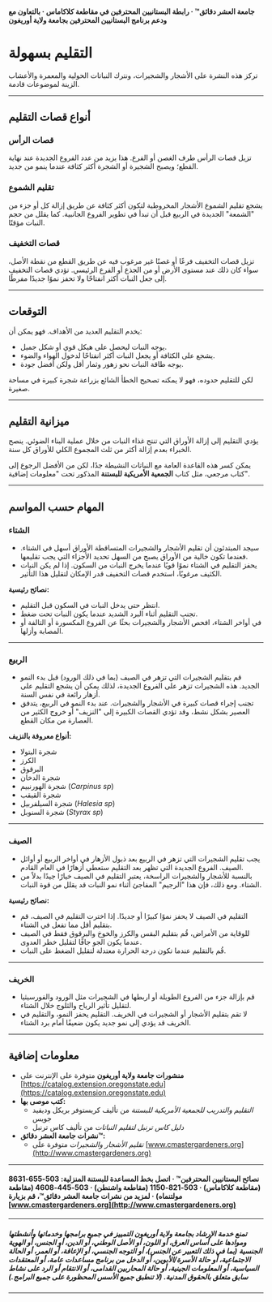 #### جامعة العشر دقائق™ · رابطة البستانيين المحترفين في مقاطعة كلاكاماس · بالتعاون مع ودعم برنامج البستانيين المحترفين بجامعة ولاية أوريغون

# التقليم بسهولة

تركز هذه النشرة على الأشجار والشجيرات، ونترك النباتات الحولية والمعمرة والأعشاب الزينة لموضوعات قادمة.

---

## أنواع قصات التقليم

### قصات الرأس

تزيل قصات الرأس طرف الغصن أو الفرع. هذا يزيد من عدد الفروع الجديدة عند نهاية القطع؛ ويصبح الشجيرة أو الشجرة أكثر كثافة عندما ينمو من جديد.

### تقليم الشموع

يشجع تقليم الشموع الأشجار المخروطية لتكون أكثر كثافة عن طريق إزالة كل أو جزء من "الشمعة" الجديدة في الربيع قبل أن تبدأ في تطوير الفروع الجانبية. كما يقلل من حجم النبات مؤقتًا.

### قصات التخفيف

تزيل قصات التخفيف فرعًا أو غصنًا غير مرغوب فيه عن طريق القطع من نقطة الأصل، سواء كان ذلك عند مستوى الأرض أو من الجذع أو الفرع الرئيسي. تؤدي قصات التخفيف إلى جعل النبات أكثر انفتاحًا ولا تحفز نموًا جديدًا مفرطًا.

---

## التوقعات

يخدم التقليم العديد من الأهداف. فهو يمكن أن:

- يوجه النبات ليحصل على هيكل قوي أو شكل جميل.
- يشجع على الكثافة أو يجعل النبات أكثر انفتاحًا لدخول الهواء والضوء.
- يوجه طاقة النبات نحو زهور وثمار أقل ولكن أفضل جودة.

لكن للتقليم حدوده، فهو لا يمكنه تصحيح الخطأ الشائع بزراعة شجرة كبيرة في مساحة صغيرة.

---

## ميزانية التقليم

يؤدي التقليم إلى إزالة الأوراق التي تنتج غذاء النبات من خلال عملية البناء الضوئي. ينصح الخبراء بعدم إزالة أكثر من ثلث المجموع الكلي للأوراق كل سنة.

يمكن كسر هذه القاعدة العامة مع النباتات النشيطة جدًا، لكن من الأفضل الرجوع إلى كتاب مرجعي، مثل كتاب **الجمعية الأمريكية للبستنة** المذكور تحت "معلومات إضافية".

---

## المهام حسب المواسم

### الشتاء

- سيجد المبتدئون أن تقليم الأشجار والشجيرات المتساقطة الأوراق أسهل في الشتاء. فعندما تكون خالية من الأوراق يصبح من السهل تحديد الأجزاء التي يجب تقليمها.
- يحفز التقليم في الشتاء نموًا قويًا عندما يخرج النبات من السكون. إذا لم يكن النبات الكثيف مرغوبًا، استخدم قصات التخفيف قدر الإمكان لتقليل هذا التأثير.

**نصائح رئيسية:**

- انتظر حتى يدخل النبات في السكون قبل التقليم.
- تجنب التقليم أثناء البرد الشديد عندما يكون النبات تحت ضغط.
- في أواخر الشتاء، افحص الأشجار والشجيرات بحثًا عن الفروع المكسورة أو التالفة أو المصابة وأزلها.

---

### الربيع

- قم بتقليم الشجيرات التي تزهر في الصيف (بما في ذلك الورود) قبل بدء النمو الجديد. هذه الشجيرات تزهر على الفروع الجديدة، لذلك يمكن أن يشجع التقليم على أزهار رائعة في نفس السنة.
- تجنب إجراء قصات كبيرة في الأشجار والشجيرات. عند بدء النمو في الربيع، يتدفق العصير بشكل نشط، وقد تؤدي القصات الكبيرة إلى "النزيف" أو خروج الكثير من العصارة من مكان القطع.

**أنواع معروفة بالنزيف:**

- شجرة البتولا
- الكرز
- البرقوق
- شجرة الدخان
- شجرة الهورنبيم (*Carpinus sp*)
- شجرة القيقب
- شجرة السيلفربيل (*Halesia sp*)
- شجرة السنوبل (*Styrax sp*)

---

### الصيف

- يجب تقليم الشجيرات التي تزهر في الربيع بعد ذبول الأزهار في أواخر الربيع أو أوائل الصيف. الفروع الجديدة التي تظهر بعد التقليم ستعطي أزهارًا في العام القادم.
- بالنسبة للأشجار والشجيرات الراسخة، يعتبر التقليم في الصيف خيارًا جيدًا بدلاً من الشتاء. ومع ذلك، فإن هذا "الرجيم" المفاجئ أثناء نمو النبات قد يقلل من قوة النبات.

**نصائح رئيسية:**

- التقليم في الصيف لا يحفز نموًا كبيرًا أو جديدًا. إذا اخترت التقليم في الصيف، قم بتقليم أقل مما تفعل في الشتاء.
- للوقاية من الأمراض، قُم بتقليم البقس والكرز والخوخ والبرقوق فقط في الصيف عندما يكون الجو جافًا لتقليل خطر العدوى.
- قُم بالتقليم عندما تكون درجة الحرارة معتدلة لتقليل الضغط على النبات.

---

### الخريف

- قم بإزالة جزء من الفروع الطويلة أو اربطها في الشجيرات مثل الورود والفورسيثيا لتقليل تأثير الرياح والثلوج خلال الشتاء.
- لا تقم بتقليم الأشجار أو الشجيرات في الخريف. التقليم يحفز النمو، والتقليم في الخريف قد يؤدي إلى نمو جديد يكون ضعيفًا أمام برد الشتاء.

---

## معلومات إضافية

- **منشورات جامعة ولاية أوريغون** متوفرة على الإنترنت على [https://catalog.extension.oregonstate.edu](https://catalog.extension.oregonstate.edu)
- **كتب موصى بها:**
  - *التقليم والتدريب للجمعية الأمريكية للبستنة* من تأليف كريستوفر بريكل وديفيد جويس
  - *دليل كاس ترنبل لتقليم النباتات* من تأليف كاس ترنبل
- **نشرات جامعة العشر دقائق™:**
  - *تقليم الأشجار والشجيرات* متوفرة على [www.cmastergardeners.org](http://www.cmastergardeners.org)

---

#### نصائح البستانيين المحترفين™ · اتصل بخط المساعدة للبستنة المنزلية: 503-655-8631 (مقاطعة كلاكاماس) · 503-821-1150 (مقاطعة واشنطن) · 503-445-4608 (مقاطعة مولتنماه) · لمزيد من نشرات جامعة العشر دقائق™، قم بزيارة [www.cmastergardeners.org](http://www.cmastergardeners.org)

---

##### تمنع خدمة الإرشاد بجامعة ولاية أوريغون التمييز في جميع برامجها وخدماتها وأنشطتها وموادها على أساس العرق، أو اللون، أو الأصل الوطني، أو الدين، أو الجنس، أو الهوية الجنسية (بما في ذلك التعبير عن الجنس)، أو التوجه الجنسي، أو الإعاقة، أو العمر، أو الحالة الاجتماعية، أو حالة الأسرة/الأبوين، أو الدخل من برنامج مساعدات عامة، أو المعتقدات السياسية، أو المعلومات الجينية، أو حالة المحاربين القدامى، أو الانتقام أو الرد على نشاط سابق متعلق بالحقوق المدنية. (لا تنطبق جميع الأسس المحظورة على جميع البرامج.)
---